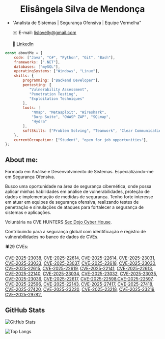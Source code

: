 <h1 align="center">Elisângela Silva de Mendonça</h1>

- "Analista de Sistemas | Segurança Ofensiva | Equipe Vermelha"
  
  ✉️ E-mail: lislovelly@gmail.com
  
  🔗 [LinkedIn](https://www.linkedin.com/in/elisangelasilvademendonca)


```javascript
const aboutMe = {
    code: ["Java", "C#", "Python", "Git", "Bash"],
    frameworks: [".NET"],
    databases: ["mySQL"],
    operatingSystems: ["Windows", "Linux"],
    skills: {
        programming: ["Backend Developer"],
        pentesting: [
           "Vulnerability Assessment", 
           "Penetration Testing", 
           "Exploitation Techniques"
        ],
        tools: [
            "Nmap", "Metasploit", "Wireshark", 
            "Burp Suite", "OWASP ZAP", "SQLmap", 
            "Hydra"
        ],
        softSkills: ["Problem Solving", "Teamwork", "Clear Communication", "Time Management"]
    },
    currentOccupation: ["Student", "open for job opportunities"],
};
```

 
## About me:

Formada em Análise e Desenvolvimento de Sistemas. Especializando-me em Segurança Ofensiva.

Busco uma oportunidade na área de segurança cibernética, onde possa aplicar minhas habilidades em análise de vulnerabilidades, proteção de dados e implementação de medidas de segurança. Tenho forte interesse em atuar em equipes de segurança ofensiva, realizando testes de penetração e simulações de ataques para fortalecer a segurança de sistemas e aplicações.

Voluntária na CVE HUNTERS [Sec Dojo Cyber House](https://github.com/Sec-Dojo-Cyber-House).

Contribuindo para a segurança global com identificação e registro de vulnerabilidades no banco de dados de CVEs.

🕷️29 CVEs: 

[CVE-2025-23038](https://www.cve.org/CVERecord?id=CVE-2025-23038), [CVE-2025-22614](https://www.cve.org/CVERecord?id=CVE-2025-22614), 
[CVE-2025-22614](https://www.cve.org/CVERecord?id=CVE-2025-22614), [CVE-2025-23031](https://www.cve.org/CVERecord?id=CVE-2025-23031), 
[CVE-2025-23033](https://www.cve.org/CVERecord?id=CVE-2025-23033), [CVE-2025-23037](https://www.cve.org/CVERecord?id=CVE-2025-23037), 
[CVE-2025-22618](https://www.cve.org/CVERecord?id=CVE-2025-22618),
[CVE-2025-23030](https://www.cve.org/CVERecord?id=CVE-2025-23030), 
[CVE-2025-22615](https://www.cve.org/CVERecord?id=CVE-2025-22615), [CVE-2025-22619](https://www.cve.org/CVERecord?id=CVE-2025-22619), 
[CVE-2025-22141](https://www.cve.org/CVERecord?id=CVE-2025-22141), [CVE-2025-22613](https://www.cve.org/CVERecord?id=CVE-2025-22613), 
[CVE-2025-22140](https://www.cve.org/CVERecord?id=CVE-2025-22140), [CVE-2025-23034](https://www.cve.org/CVERecord?id=CVE-2025-23034), 
[CVE-2025-23032](https://www.cve.org/CVERecord?id=CVE-2025-23032), [CVE-2025-23035](https://www.cve.org/CVERecord?id=CVE-2025-23035), 
[CVE-2025-23036](https://www.cve.org/CVERecord?id=CVE-2025-23036), [CVE-2025-22617](https://www.cve.org/CVERecord?id=CVE-2025-22617), 
[CVE-2025-22598](https://www.cve.org/CVERecord?id=CVE-2025-22598),[CVE-2025-22597](https://www.cve.org/CVERecord?id=CVE-2025-22597), 
[CVE-2025-22596](https://www.cve.org/CVERecord?id=CVE-2025-22596), [CVE-2025-22143](https://www.cve.org/CVERecord?id=CVE-2025-22143),
[CVE-2025-27417](https://www.cve.org/CVERecord?id=CVE-2025-27417), [CVE-2025-27418](https://www.cve.org/CVERecord?id=CVE-2025-27418),
[CVE-2025-27420](https://www.cve.org/CVERecord?id=CVE-2025-27420), [CVE-2025-23220](https://www.cve.org/CVERecord?id=CVE-2025-23220),
[CVE-2025-23218](https://www.cve.org/CVERecord?id=CVE-2025-23218), [CVE-2025-23219](https://www.cve.org/CVERecord?id=CVE-2025-23219),
[CVE-2025-29782](https://www.cve.org/CVERecord?id=CVE-2025-29782), 

## GitHub Stats

![GitHub Stats](https://github-readme-stats.vercel.app/api?username=lislovelly&theme=transparent&bg_color=000&border_color=30A3DC&show_icons=true&icon_color=30A3DC&title_color=E94D5F&text_color=FFF)

![Top Langs](https://github-readme-stats-git-masterrstaa-rickstaa.vercel.app/api/top-langs/?username=lislovelly&layout=compact&bg_color=000&border_color=30A3DC&title_color=E94D5F&text_color=FFF)









<!---
lislovelly/lislovelly is a ✨ special ✨ repository because its `README.md` (this file) appears on your GitHub profile.
You can click the Preview link to take a look at your changes.
--->
